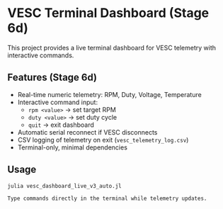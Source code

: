 # VESC Terminal Dashboard (Stage 6d)

This project provides a live terminal dashboard for VESC telemetry with interactive commands.

## Features (Stage 6d)
- Real-time numeric telemetry: RPM, Duty, Voltage, Temperature
- Interactive command input:
  - `rpm <value>` → set target RPM
  - `duty <value>` → set duty cycle
  - `quit` → exit dashboard
- Automatic serial reconnect if VESC disconnects
- CSV logging of telemetry on exit (`vesc_telemetry_log.csv`)
- Terminal-only, minimal dependencies

## Usage
```bash
julia vesc_dashboard_live_v3_auto.jl

Type commands directly in the terminal while telemetry updates.
